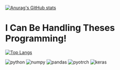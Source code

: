 [![Anurag's GitHub stats](https://github-readme-stats.vercel.app/api?username=jgp505&show_icons=true&theme=merko)](https://github.com/anuraghazra/github-readme-stats)

# I Can Be Handling Theses Programming!
[![Top Langs](https://github-readme-stats.vercel.app/api/top-langs/?username=jgp505&layout=compact&langs_count=5)](https://github.com/anuraghazra/github-readme-stats)

![python](https://img.shields.io/badge/Python-FFD43B?style=for-the-badge&logo=python&logoColor=blue)
![numpy](https://img.shields.io/badge/Numpy-777BB4?style=for-the-badge&logo=numpy&logoColor=white)
![pandas](https://img.shields.io/badge/Pandas-2C2D72?style=for-the-badge&logo=pandas&logoColor=white)
![pyotrch](https://img.shields.io/badge/PyTorch-EE4C2C?style=for-the-badge&logo=pytorch&logoColor=white)
![keras](https://img.shields.io/badge/Keras-FF0000?style=for-the-badge&logo=keras&logoColor=white)